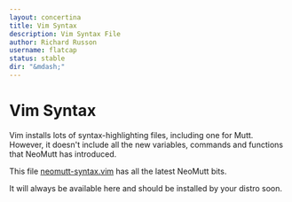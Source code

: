 ```yaml
---
layout: concertina
title: Vim Syntax
description: Vim Syntax File
author: Richard Russon
username: flatcap
status: stable
dir: "&mdash;"
---
```


# Vim Syntax

Vim installs lots of syntax-highlighting files, including one for Mutt.
However, it doesn't include all the new variables, commands and functions that
NeoMutt has introduced.

This file
[neomutt-syntax.vim](https://github.com/neomutt/neomutt/blob/master/doc/neomutt-syntax.vim)
has all the latest NeoMutt bits.

It will always be available here and should be installed by your distro soon.

